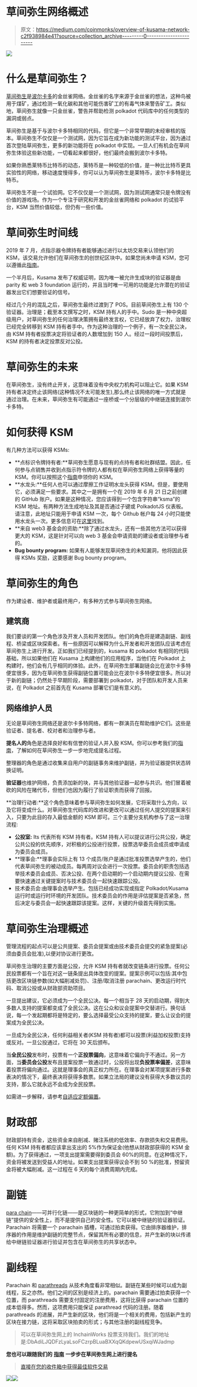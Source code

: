 # 草间弥生网络概述

> 原文：<https://medium.com/coinmonks/overview-of-kusama-network-c2f938984e41?source=collection_archive---------0----------------------->

![](img/66772037d2d3010b55a14a141015b087.png)

# **什么是草间弥生？**

[草间弥生](https://kusama.network/)是[波尔卡多](https://polkadot.network/)的金丝雀网络。金丝雀的名字来源于金丝雀的想法，这种鸟被用于煤矿，通过检测一氧化碳和其他可能伤害矿工的有毒气体来警告矿工。类似地，草间弥生就像一只金丝雀，警告并帮助检测 polkadot 代码库中的任何类型的漏洞或弱点。

草间弥生是基于与波尔卡多特相同的代码，但它是一个非常早期的未经审核的版本。草间弥生不仅仅是一个测试网，因为它旨在成为新功能的测试平台，因为通过首次登陆草间弥生，更多的新功能将在 polkadot 中实现。一旦人们有机会在草间弥生体验这些新功能，一切看起来都很好，他们最终会搬到波尔卡多特。

如果你熟悉莱特币比特币的动态，莱特币是一种较低的价值，是一种比比特币更具实验性的网络，移动速度慢得多，你可以认为草间弥生是莱特币，波尔卡多特是比特币。

草间弥生不是一个试验网。它不仅仅是一个测试网，因为测试网通常只是令牌没有价值的游戏场。作为一个专注于研究和开发的金丝雀网络和 polkadot 的试验平台，KSM 当然价值较低，但仍有一些价值。

# **草间弥生时间线**

2019 年 7 月，点指示器令牌持有者能够通过进行以太坊交易来认领他们的 KSM，该交易允许他们在草间弥生的创世纪区块中。如果您尚未申请 KSM，您可以遵循此[指南](https://guide.kusama.network/en/latest/start/dot-holders/)。

一个半月后，Kusama 发布了权威证明，因为唯一被允许生成块的验证器是由 parity 和 web 3 foundation 运行的，并且当时唯一可用的功能是允许潜在的验证器发出它们想要验证的信号。

经过几个月的混乱之后，草间弥生最终过渡到了 POS。目前草间弥生上有 130 个验证器。治理是；截至本文撰写之时，KSM 持有人的手中。Sudo 是一种中央超级用户，对草间弥生的任何治理决策拥有最终发言权，它已经放弃了权力，治理权已经完全转移到 KSM 持有者手中。作为这种治理的一个例子，有一次全民公决，由 KSM 持有者投票决定将验证者的人数增加到 150 人。经过一段时间投票后，KSM 的持有者决定投票反对公投。

# **草间弥生的未来**

在草间弥生，没有终止开关，这意味着没有中央权力机构可以阻止它。如果 KSM 持有者决定终止该网络(这种情况不太可能发生),那么终止该网络的唯一方式就是通过治理。在未来，草间弥生有可能通过一座桥或一个分层级的中继链连接到波尔卡多特。

# **如何获得 KSM**

有几种方法可以获得 KSMs:

*   **点标识令牌持有者:**草间弥生愿意与现有的点持有者和社群结盟。因此，任何参与点销售并收到点指示符令牌的人都有权在草间弥生网络上获得等量的 KSM。你可以按照这个[指南](https://guide.kusama.network/en/latest/start/dot-holders/)申领你的 KSM。
*   **水龙头:**任何人也可以通过摩擦工作证明水龙头获得 KSM。但是，要使用它，必须满足一些要求。其中之一是拥有一个在 2019 年 6 月 21 日之前创建的 GitHub 账户。如果是这种情况，您应该得到一个包含字符串“ksma”的 KSM 地址。有两种方法生成地址及其是否通过子键或 PolkadotJS 仪表板。请注意，此地址只能用于申请 KSM 一次，每个 Github 帐户每 24 小时只能使用水龙头一次。更多信息可在[这里](https://github.com/kusamanetwork/faucet)找到。
*   **来自 web3 基金会的资助:**除了通过水龙头，还有一些其他方法可以获得更大的 KSM，这是针对可以向 web 3 基金会申请资助的建设者或治理参与者的。
*   **Bug bounty program:** 如果有人能够发现草间弥生的未知漏洞，他将因此获得 KSMs 奖励，这要感谢 Bug bounty program。

# **草间弥生的角色**

作为建设者、维护者或最终用户，有多种方式参与草间弥生网络。

## **建筑商**

我们要谈的第一个角色涉及开发人员和开发团队。他们的角色将是建造副链、副线程、桥梁或区块探索者。有一些原因可以解释为什么开发者和开发团队应该考虑在草间弥生上进行开发。正如我们已经提到的，kusama 和 polkadot 有相同的代码基础，所以如果他们在 Kusama 上构建他们的应用程序，当他们在 Polkadot 上构建时，他们会有几乎相同的体验。此外，在草间弥生部署副链会比在波尔卡多特便宜很多，因为在草间弥生获得副链位置可能会比在波尔卡多特便宜很多。所以对于新的副链；仍然处于早期阶段，需要部署到 polkadot，对于团队和开发人员来说，在 Polkadot 之前首先在 Kusama 部署它们是有意义的。

## **网络维护人员**

无论是草间弥生网络还是波尔卡多特网络，都有一群演员在帮助维护它们。这些是验证者、提名者、校对者和治理参与者。

**提名人的**角色是选择良好和有信誉的验证人并入股 KSM。你可以参考我们的[指南](/@inchain.works/how-to-nominate-on-kusama-network-8ba91d93e272)，了解如何在草间弥生一步一步地完成提名过程。

整理器的角色是通过收集来自用户的副链事务来维护副链，并为验证器提供状态转换证明。

**验证器**也维护网络，负责添加新的块，并与其他验证器一起参与共识。他们冒着被砍的风险在赌代币，但他们也因为履行了验证职责而获得了回报。

**治理行动者:**这个角色意味着参与草间弥生如何发展，它将采取什么方向，以及它将变成什么。对草间弥生代码库的改进和更改可以通过任何人提交的提案来引入，只要为此目的存入最低金额的 KSM 即可。三个主要分支机构参与了这一治理流程:

*   **公投室:** Its 代表所有 KSM 持有者。KSM 持有人可以提议进行公共公投，确定公共公投的优先顺序，对积极的公投进行投票，投票选举委员会成员或申请成为委员会成员。
*   **理事会:**理事会实际上有 13 个成员/账户是通过批准投票选举产生的，他们代表草间弥生的被动成员。每两周对议会进行一次投票。委员会的职责包括选举技术委员会成员、否决公投、在两个启动期的一个启动期内提议公投、在需要快速通过关键提案时与技术委员会一起快速跟踪公投。
*   技术委员会:由理事会选举产生。包括已经成功实现或指定 Polkadot/Kusama 运行时或运行时环境的开发团队。技术委员会的作用是评估提案是否紧急，然后决定与委员会一起快速跟踪该提案。这样，关键的升级首先得到实施。

# **草间弥生治理概述**

管理流程的起点可以是公共提案、委员会提案或由技术委员会提交的紧急提案(必须由委员会批准),以便对协议进行更改。

草间弥生治理的主要方面是公投，允许 KSM 持有者就改变链条进行投票。任何公民投票都有一个旨在对这一链条提出具体改变的提案。提案示例可以包括:其中包括更改区块链参数(如大幅削减处罚)、注册/取消注册 parachain、更改运行时代码、取消公投或从财政部资助项目。

一旦提出建议，它必须成为一个全民公决。每一个相当于 28 天的启动期，得到大多数人支持的提案都变成了全民公决。这在公众和议会提案中交替进行。换句话说，每一个发起期都将是特定的，要么选择最受公众支持的提案，要么让议会的提案成为全民公决。

一旦成为全民公决，任何利益相关者(KSM 持有者)都可以投票(利益加权投票)支持或反对。一旦公投通过，它将在 30 天后颁布。

当**全民公投**发布时，投票有一个**正投票偏向**，这意味着它偏向于不通过。另一方面，当**委员会公投**发布且提案投票一致通过时，公投将出现**负投票率偏差**，这意味着投票将偏向通过。这就是理事会的真正权力所在。在理事会对某项提案进行多数表决的情况下，最终表决将获得多数票。如果立法局的建议没有获得大多数议员的支持，那么它就永远不会成为全民投票。

如需进一步解释，请参考[自适应定额偏置](https://wiki.polkadot.network/docs/en/learn-governance#adaptive-quorum-biasing)。

# **财政部**

财政部持有资金，这些资金来自削减、赌注系统的低效率、存款损失和交易费用。任何 KSM 持有者都应该拿出支出的 5%作为保证金(他想从财政部获得的 KSM 金额)。为了获得通过，一项支出提案需要得到委员会 60%的同意。在这种情况下，资金将被发送到受益人的地址。如果支出提案获得议会不到 50 %的批准，预留资金将被大幅削减。这一过程在 6 天的每个消费周期内完成。

# **副链**

[para chain](https://wiki.polkadot.network/docs/en/learn-parachains)——可并行化链——是区块链的一种更简单的形式，它附加到“中继链”提供的安全性上，而不是提供自己的安全性。它可以被中继链的验证器验证。Parachain 将需要一个 parachain 插槽，可通过拍卖获得。它由排序器维护，排序器的作用是维护副链的完整节点，保留其所有必要的信息，并产生新的块以传递给中继链验证器进行验证并包含在草间弥生的共享状态中。

# **副线程**

Parachain 和 [parathreads](https://wiki.polkadot.network/docs/en/learn-parathreads#parachain-vs-parathread) 从技术角度看非常相似。副链在某些时候可以成为副线程，反之亦然。他们之间的区别是经济上的。parachain 需要通过拍卖获得一个位置，而 parathreads 需要支付固定的注册费用，这将比获得 parachain 位置的成本低得多。然而，这项费用只能保证 parathread 代码的注册。随着 parathreads 的进展，并产生新的区块，他们将是一个相关的费用，包括新产生的区块在接力链，这将采取区块拍卖的形式；与其他注册的副线程竞争。

> 可以在草间弥生网上的 InchainWorks 投票支持我们。我们的地址是:DbAdiLJQDFzLyaLsoFCzrpBLuaBXXqQKdpewUSxqiWJadmp

**您也可以跟随我们的** [**指南**](/@inchain.works/how-to-nominate-on-kusama-network-8ba91d93e272) **一步步在草间弥生网上进行提名**

> [直接在您的收件箱中获得最佳软件交易](https://coincodecap.com/?utm_source=coinmonks)

[![](img/7c0b3dfdcbfea594cc0ae7d4f9bf6fcb.png)](https://coincodecap.com/?utm_source=coinmonks)[![](img/e9dbce386c4f90837b5db529a4c87766.png)](https://coincodecap.com)